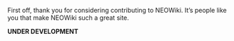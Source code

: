 First off, thank you for considering contributing to NEOWiki. It’s people like you that make NEOWiki such a great site. 

****UNDER DEVELOPMENT****
